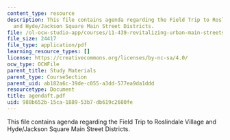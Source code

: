 ```yaml
---
content_type: resource
description: This file contains agenda regarding the Field Trip to Roslindale Village
  and Hyde/Jackson Square Main Street Districts.
file: /ol-ocw-studio-app/courses/11-439-revitalizing-urban-main-streets-hyde-jackson-square-roslindale-square-boston-spring-2005/988b652b15ca188953b7db619c2680fe_agendaft.pdf
file_size: 24417
file_type: application/pdf
learning_resource_types: []
license: https://creativecommons.org/licenses/by-nc-sa/4.0/
ocw_type: OCWFile
parent_title: Study Materials
parent_type: CourseSection
parent_uid: ab182a6c-39de-c055-a3dd-577ea9da1ddd
resourcetype: Document
title: agendaft.pdf
uid: 988b652b-15ca-1889-53b7-db619c2680fe
---
```

This file contains agenda regarding the Field Trip to Roslindale Village and Hyde/Jackson Square Main Street Districts.
